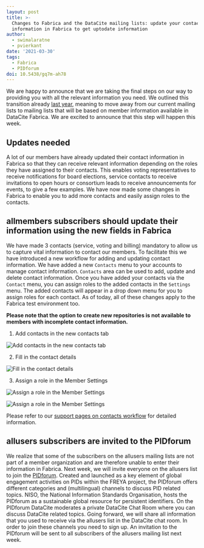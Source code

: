 ```yaml
---
layout: post
title: >-
  Changes to Fabrica and the DataCite mailing lists: update your contact
  information in Fabrica to get uptodate information
author:
  - swimalaratne
  - pvierkant
date: '2021-03-30'
tags:
  - Fabrica
  - PIDforum
doi: 10.5438/gq7m-ah78
---
```

We are happy to announce that we are taking the final steps on our way to providing you with all the relevant information you need. We outlined this transition already [last year](https://doi.org/10.5438/yx6w-7595), meaning to move away from our current mailing lists to mailing lists that will be based on member information available in DataCite Fabrica. We are excited to announce that this step will happen this week.

## Updates needed

A lot of our members have already updated their contact information in Fabrica so that they can receive relevant information depending on the roles they have assigned to their contacts. This enables voting representatives to receive notifications for board elections, service contacts to receive invitations to open hours or consortium leads to receive announcements for events, to give a few examples. We have now made some changes in Fabrica to enable you to add more contacts and easily assign roles to the contacts.

## allmembers subscribers should update their information using the new fields in Fabrica

We have made 3 contacts (service, voting and billing) mandatory to allow us to capture vital information to contact our members. To facilitate this we have introduced a new workflow for adding and updating contact information. We have added a new `Contacts` menu to your accounts to manage contact information. `Contacts` area can be used to add, update and delete contact information. Once you have added your contacts via the `Contact` menu, you can assign roles to the added contacts in the `Settings` menu. The added contacts will appear in a drop down menu for you to assign roles for each contact. As of today, all of these changes apply to the Fabrica test environment too.

**Please note that the option to create new repositories is not available to members with incomplete contact information.**

1. Add contacts in the new contacts tab

![Add contacts in the new contacts tab](/images/uploads/bildschirmfoto-2021-03-30-um-15.29.20.png)

2. Fill in the contact details

![Fill in the contact details](/images/uploads/bildschirmfoto-2021-03-30-um-15.32.23.png)

3. Assign a role in the Member Settings

![Assign a role in the Member Settings](/images/uploads/bildschirmfoto-2021-03-30-um-15.36.20.png)

![Assign a role in the Member Settings](/images/uploads/bildschirmfoto-2021-03-30-um-15.37.44.png)



Please refer to our [support pages on contacts workflow](https://support.datacite.org/docs/account-contacts) for detailed information.

## allusers subscribers are invited to the PIDforum

We realize that some of the subscribers on the allusers mailing lists are not part of a member organization and are therefore unable to enter their information in Fabrica. Next week, we will invite everyone on the allusers list to join the [PIDforum](https://www.pidforum.org). Created and launched as a key element of global engagement activities on PIDs within the FREYA project, the PIDforum offers different categories and (multilingual) channels to discuss PID related topics. NISO, the National Information Standards Organisation, hosts the PIDforum as a sustainable global resource for persistent identifiers. On the PIDforum DataCite moderates a private DataCite Chat Room where you can discuss DataCite related topics. Going forward, we will share all information that you used to receive via the allusers list in the DataCite chat room. In order to join these channels you need to sign up. An invitation to the PIDforum will be sent to all subscribers of the allusers mailing list next week.
